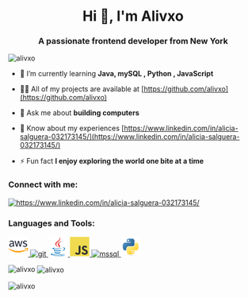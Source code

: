 <h1 align="center">Hi 👋, I'm Alivxo</h1>
<h3 align="center">A passionate frontend developer from New York</h3>

<p align="left"> <img src="https://komarev.com/ghpvc/?username=alivxo&label=Profile%20views&color=0e75b6&style=flat" alt="alivxo" /> </p>

- 🌱 I’m currently learning **Java, mySQL , Python , JavaScript**

- 👨‍💻 All of my projects are available at [https://github.com/alivxo](https://github.com/alivxo)

- 💬 Ask me about **building computers**

- 📄 Know about my experiences [https://www.linkedin.com/in/alicia-salguera-032173145/](https://www.linkedin.com/in/alicia-salguera-032173145/)

- ⚡ Fun fact **I enjoy exploring the world one bite at a time**

<h3 align="left">Connect with me:</h3>
<p align="left">
<a href="https://linkedin.com/in/https://www.linkedin.com/in/alicia-salguera-032173145/" target="blank"><img align="center" src="https://raw.githubusercontent.com/rahuldkjain/github-profile-readme-generator/master/src/images/icons/Social/linked-in-alt.svg" alt="https://www.linkedin.com/in/alicia-salguera-032173145/" height="30" width="40" /></a>
</p>

<h3 align="left">Languages and Tools:</h3>
<p align="left"> <a href="https://aws.amazon.com" target="_blank" rel="noreferrer"> <img src="https://raw.githubusercontent.com/devicons/devicon/master/icons/amazonwebservices/amazonwebservices-original-wordmark.svg" alt="aws" width="40" height="40"/> </a> <a href="https://git-scm.com/" target="_blank" rel="noreferrer"> <img src="https://www.vectorlogo.zone/logos/git-scm/git-scm-icon.svg" alt="git" width="40" height="40"/> </a> <a href="https://www.java.com" target="_blank" rel="noreferrer"> <img src="https://raw.githubusercontent.com/devicons/devicon/master/icons/java/java-original.svg" alt="java" width="40" height="40"/> </a> <a href="https://developer.mozilla.org/en-US/docs/Web/JavaScript" target="_blank" rel="noreferrer"> <img src="https://raw.githubusercontent.com/devicons/devicon/master/icons/javascript/javascript-original.svg" alt="javascript" width="40" height="40"/> </a> <a href="https://www.microsoft.com/en-us/sql-server" target="_blank" rel="noreferrer"> <img src="https://www.svgrepo.com/show/303229/microsoft-sql-server-logo.svg" alt="mssql" width="40" height="40"/> </a> <a href="https://www.python.org" target="_blank" rel="noreferrer"> <img src="https://raw.githubusercontent.com/devicons/devicon/master/icons/python/python-original.svg" alt="python" width="40" height="40"/> </a> </p>

<p><img align="left" src="https://github-readme-stats.vercel.app/api/top-langs?username=alivxo&show_icons=true&locale=en&layout=compact" alt="alivxo" /></p>

<p>&nbsp;<img align="center" src="https://github-readme-stats.vercel.app/api?username=alivxo&show_icons=true&locale=en" alt="alivxo" /></p>

<p><img align="center" src="https://github-readme-streak-stats.herokuapp.com/?user=alivxo&" alt="alivxo" /></p>
